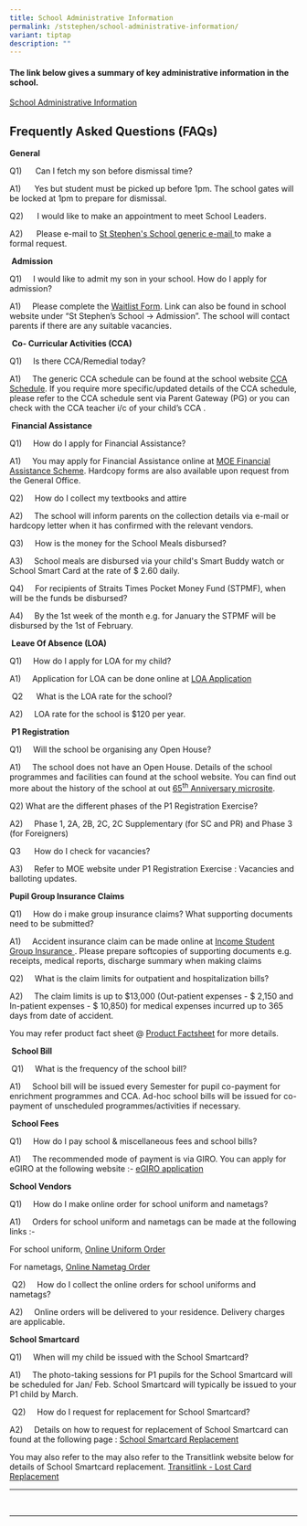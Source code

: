 ```yaml
---
title: School Administrative Information
permalink: /ststephen/school-administrative-information/
variant: tiptap
description: ""
---
```

<h4>The link below gives a summary of key administrative information in the school.</h4>
<p><a href="/files/School Administrative Information (15092023).pdf" rel="noopener nofollow" target="_blank">School Administrative Information</a>
</p>
<h2><strong>Frequently Asked Questions (FAQs)</strong></h2>
<p><strong>General</strong>
</p>
<p>Q1)&nbsp;&nbsp;&nbsp;&nbsp;&nbsp; Can I fetch my son before dismissal
time?</p>
<p>A1) &nbsp;&nbsp;&nbsp;&nbsp; Yes but student must be picked up before
1pm. The school gates will be locked at 1pm to prepare for dismissal.</p>
<p>Q2) &nbsp;&nbsp;&nbsp;&nbsp; I would like to make an appointment to meet
School Leaders.</p>
<p>A2)&nbsp;&nbsp;&nbsp;&nbsp;&nbsp; Please e-mail to <a href="mailto:ststephensch@moe.edu.sg" rel="noopener nofollow" target="_blank">St Stephen's School generic e-mail </a>to
make a formal request.</p>
<p><strong>&nbsp;Admission</strong>
</p>
<p>Q1) &nbsp;&nbsp;&nbsp; I would like to admit my son in your school. How
do I apply for admission?</p>
<p>A1) &nbsp;&nbsp;&nbsp; Please complete the <a href="https://go.gov.sg/ssswaitlist" rel="noopener noreferrer nofollow" target="_blank">Waitlist Form</a>. Link can also be
found in school website under “St Stephen’s School -&gt; Admission”. The
school will contact parents if there are any suitable vacancies.</p>
<p>&nbsp;<strong>Co- Curricular Activities (CCA)</strong>
</p>
<p>Q1)&nbsp;&nbsp;&nbsp;&nbsp; Is there CCA/Remedial today?</p>
<p>A1)&nbsp;&nbsp;&nbsp;&nbsp; The generic CCA schedule can be found at the
school website <a href="https://ststephens.moe.edu.sg/for-students/cca-schedule/" rel="noopener nofollow" target="_blank">CCA Schedule</a>.
If you require more specific/updated details of the CCA schedule, please
refer to the CCA schedule sent via Parent Gateway (PG) or you can check
with the CCA teacher i/c of your child’s CCA .</p>
<p><strong>&nbsp;Financial Assistance</strong>
</p>
<p>Q1) &nbsp;&nbsp;&nbsp; How do I apply for Financial Assistance?</p>
<p>A1) &nbsp;&nbsp;&nbsp; You may apply for Financial Assistance online at
<a href="https://www.moe.gov.sg/financial-matters/financial-assistance" rel="noopener nofollow" target="_blank">MOE Financial Assistance Scheme</a>. Hardcopy forms are also available
upon request from the General Office.</p>
<p>Q2) &nbsp;&nbsp;&nbsp; How do I collect my textbooks and attire</p>
<p>A2)&nbsp;&nbsp;&nbsp;&nbsp; The school will inform parents on the collection
details via e-mail or hardcopy letter when it has confirmed with the relevant
vendors.</p>
<p>Q3)&nbsp;&nbsp;&nbsp;&nbsp; How is the money for the School Meals disbursed?</p>
<p>A3)&nbsp;&nbsp;&nbsp;&nbsp; School meals are disbursed via your child's
Smart Buddy watch or School Smart Card at the rate of $ 2.60 daily.</p>
<p>Q4) &nbsp;&nbsp;&nbsp; For recipients of Straits Times Pocket Money Fund
(STPMF), when will be the funds be disbursed?</p>
<p>A4)&nbsp;&nbsp;&nbsp;&nbsp; By the 1st week of the month e.g. for January
the STPMF will be disbursed by the 1st of February.</p>
<p><strong>&nbsp;Leave Of Absence (LOA)</strong>
</p>
<p>Q1) &nbsp;&nbsp;&nbsp; How do I apply for LOA for my child?</p>
<p>A1)&nbsp;&nbsp;&nbsp;&nbsp; Application for LOA can be done online at
<a href="https://go.gov.sg/sssloa" rel="noopener nofollow" target="_blank">LOA Application</a>
</p>
<p>&nbsp;Q2&nbsp;&nbsp;&nbsp;&nbsp;&nbsp; What is the LOA rate for the school?</p>
<p>A2) &nbsp;&nbsp;&nbsp; LOA rate for the school is $120 per year.</p>
<p><strong>&nbsp;P1 Registration</strong>
</p>
<p>Q1)&nbsp;&nbsp;&nbsp;&nbsp; Will the school be organising any Open House?</p>
<p>A1) &nbsp;&nbsp;&nbsp; The school does not have an Open House. Details
of the school programmes and facilities can found at the school website.
You can find out more about the history of the school at out <a href="https://sites.google.com/moe.edu.sg/sssheritagegallery/home" rel="noopener noreferrer nofollow" target="_blank">65<sup>th</sup> Anniversary microsite</a>.</p>
<p>Q2) What are the different phases of the P1 Registration Exercise?</p>
<p>A2)&nbsp;&nbsp;&nbsp;&nbsp; Phase 1, 2A, 2B, 2C, 2C Supplementary (for
SC and PR) and Phase 3 (for Foreigners)</p>
<p>Q3 &nbsp;&nbsp;&nbsp;&nbsp; How do I check for vacancies?</p>
<p>A3)&nbsp;&nbsp;&nbsp;&nbsp; Refer to MOE website under P1 Registration
Exercise : Vacancies and balloting updates.</p>
<p><strong>Pupil Group Insurance Claims</strong>
</p>
<p>Q1)&nbsp;&nbsp;&nbsp;&nbsp; How do i make group insurance claims? What
supporting documents need to be submitted?</p>
<p>A1)&nbsp;&nbsp;&nbsp;&nbsp; Accident insurance claim can be made online
at <a href="https://studentgpa.incomegroupins.com.sg/#/" rel="noopener nofollow" target="_blank">Income Student Group Insurance </a>.
Please prepare softcopies of supporting documents e.g. receipts, medical
reports, discharge summary when making claims</p>
<p>Q2)&nbsp;&nbsp;&nbsp;&nbsp; What is the claim limits for outpatient and
hospitalization bills?</p>
<p>A2)&nbsp;&nbsp;&nbsp;&nbsp; The claim limits is up to $13,000 (Out-patient
expenses - $ 2,150 and In-patient expenses - $ 10,850) for medical expenses
incurred up to 365 days from date of accident.</p>
<p>You may refer product fact sheet @ <a href="https://s3.ap-southeast-1.amazonaws.com/mhc.static/Income/Product+Fact+Sheet+(Year+2022).pdf" rel="noopener nofollow" target="_blank">Product Factsheet</a> for
more details.</p>
<p><strong>&nbsp;School Bill</strong>
</p>
<p><strong>&nbsp;</strong>Q1)&nbsp;&nbsp;&nbsp;&nbsp; What is the frequency
of the school bill?</p>
<p>A1)&nbsp; &nbsp;&nbsp; School bill will be issued every Semester for pupil
co-payment for enrichment programmes and CCA. Ad-hoc school bills will
be issued for co-payment of unscheduled programmes/activities if necessary.</p>
<p><strong>&nbsp;School Fees</strong>
</p>
<p>Q1)&nbsp;&nbsp;&nbsp;&nbsp; How do I pay school &amp; miscellaneous fees
and school bills?</p>
<p>A1) &nbsp;&nbsp;&nbsp; The recommended mode of payment is via GIRO. You
can apply for eGIRO at the following website :- <a href="https://www.moe.gov.sg/financial-matters/fees/egiro" rel="noopener nofollow" target="_blank">eGIRO application</a>
</p>
<p><strong>School Vendors</strong>
</p>
<p>Q1) &nbsp;&nbsp;&nbsp; How do I make online order for school uniform and
nametags?</p>
<p>A1) &nbsp;&nbsp;&nbsp; Orders for school uniform and nametags can be made
at the following links :-</p>
<p>For school uniform, <a href="https://shop.shanghai-uniforms.com/product-category/st-stephens-school/" rel="noopener nofollow" target="_blank">Online Uniform Order</a>
</p>
<p>For nametags, <a href="https://www.stitchwerkz.sg/nametags/st-stephen-school" rel="noopener nofollow" target="_blank">Online Nametag Order</a>
</p>
<p>&nbsp;Q2)&nbsp;&nbsp;&nbsp;&nbsp; How do I collect the online orders for
school uniforms and nametags?</p>
<p>A2)&nbsp;&nbsp;&nbsp;&nbsp; Online orders will be delivered to your residence.
Delivery charges are applicable.</p>
<p><strong>School Smartcard</strong>
</p>
<p>Q1) &nbsp;&nbsp;&nbsp; When will my child be issued with the School Smartcard?</p>
<p>A1)&nbsp;&nbsp;&nbsp;&nbsp; The photo-taking sessions for P1 pupils for
the School Smartcard will be scheduled for Jan/ Feb. School Smartcard will
typically be issued to your P1 child by March.</p>
<p>&nbsp;Q2)&nbsp;&nbsp;&nbsp;&nbsp; How do I request for replacement for
School Smartcard?</p>
<p>A2)&nbsp;&nbsp;&nbsp;&nbsp; Details on how to request for replacement
of School Smartcard can found at the following page : <a href="https://www.ststephens.moe.edu.sg/files/School%20Administrative%20Information%20(15092023).pdf" rel="noopener nofollow" target="_blank">School Smartcard Replacement</a>
</p>
<p>You may also refer to the may also refer to the Transitlink website below
for details of School Smartcard replacement. <a href="https://www.transitlink.com.sg/lost-card-replacement" rel="noopener nofollow" target="_blank">Transitlink - Lost Card Replacement</a>
</p>
<hr>
<p>&nbsp;</p>
<hr>
<p>&nbsp;</p>